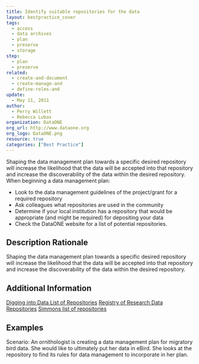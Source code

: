 ```yaml
---
title: Identify suitable repositories for the data
layout: bestpractice_cover
tags:
  - access
  - data archives
  - plan
  - preserve
  - storage
step:
  - plan
  - preserve
related:
  - create-and-document
  - create-manage-and
  - define-roles-and
update:
  - May 11, 2011
author:
  - Perry Willett
  - Rebecca Lubas
organization: DataONE
org_url: http://www.dataone.org
org_logo: DataONE.png
resource: true
categories: ["Best Practice"]
---
```



Shaping the data management plan towards a specific desired repository will increase the likelihood that the data will be accepted into that repository and increase the discoverability of the data within the desired repository. When beginning a data management plan:
- Look to the data management guidelines of the project/grant for a required repository
- Ask colleagues what repositories are used in the community
- Determine if your local institution has a repository that would be appropriate (and might be required) for depositing your data
- Check the DataONE website for a list of potential repositories.

## Description Rationale

Shaping the data management plan towards a specific desired repository will increase the likelihood that the data will be accepted into that repository and increase the discoverability of the data within the desired repository.

## Additional Information

[Digging into Data List of Repositories](https://diggingintodata.org/Repositories)
[Registry of Research Data Repositories](https://www.re3data.org)
[Simmons list of repositories](http://oad.simmons.edu/oadwiki/data_repositories)

## Examples

Scenario: An ornithologist is creating a data management plan for migratory bird data. She would like to ultimately put her data in eBird. She looks at the repository to find its rules for data management to incorporate in her plan.
